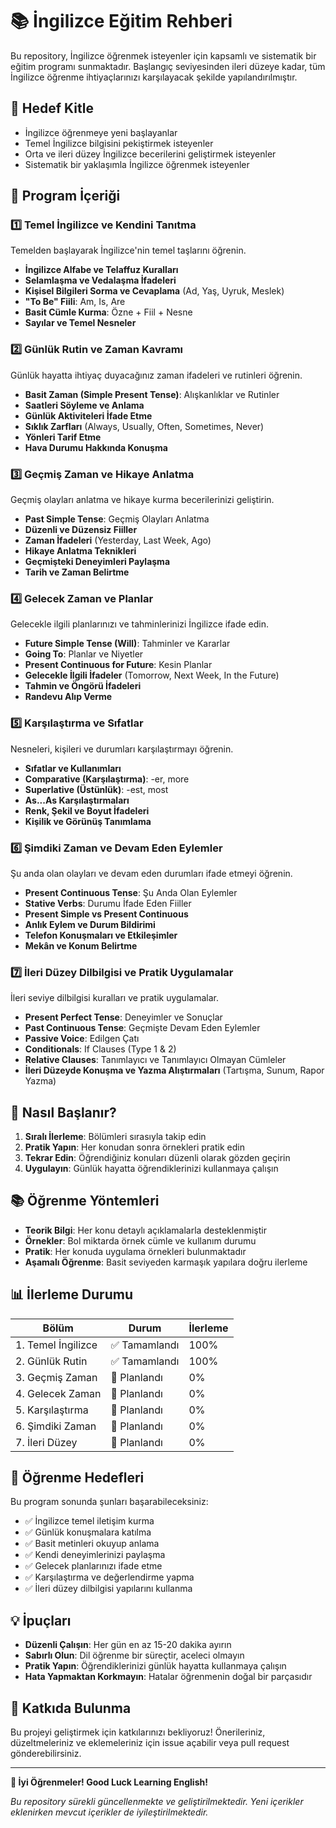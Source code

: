 # 📚 İngilizce Eğitim Rehberi

Bu repository, İngilizce öğrenmek isteyenler için kapsamlı ve sistematik bir eğitim programı sunmaktadır. Başlangıç seviyesinden ileri düzeye kadar, tüm İngilizce öğrenme ihtiyaçlarınızı karşılayacak şekilde yapılandırılmıştır.

## 🎯 Hedef Kitle

- İngilizce öğrenmeye yeni başlayanlar
- Temel İngilizce bilgisini pekiştirmek isteyenler
- Orta ve ileri düzey İngilizce becerilerini geliştirmek isteyenler
- Sistematik bir yaklaşımla İngilizce öğrenmek isteyenler

## 📖 Program İçeriği

### 1️⃣ **Temel İngilizce ve Kendini Tanıtma**
Temelden başlayarak İngilizce'nin temel taşlarını öğrenin.

- **İngilizce Alfabe ve Telaffuz Kuralları**
- **Selamlaşma ve Vedalaşma İfadeleri**
- **Kişisel Bilgileri Sorma ve Cevaplama** (Ad, Yaş, Uyruk, Meslek)
- **"To Be" Fiili**: Am, Is, Are
- **Basit Cümle Kurma**: Özne + Fiil + Nesne
- **Sayılar ve Temel Nesneler**

### 2️⃣ **Günlük Rutin ve Zaman Kavramı**
Günlük hayatta ihtiyaç duyacağınız zaman ifadeleri ve rutinleri öğrenin.

- **Basit Zaman (Simple Present Tense)**: Alışkanlıklar ve Rutinler
- **Saatleri Söyleme ve Anlama**
- **Günlük Aktiviteleri İfade Etme**
- **Sıklık Zarfları** (Always, Usually, Often, Sometimes, Never)
- **Yönleri Tarif Etme**
- **Hava Durumu Hakkında Konuşma**

### 3️⃣ **Geçmiş Zaman ve Hikaye Anlatma**
Geçmiş olayları anlatma ve hikaye kurma becerilerinizi geliştirin.

- **Past Simple Tense**: Geçmiş Olayları Anlatma
- **Düzenli ve Düzensiz Fiiller**
- **Zaman İfadeleri** (Yesterday, Last Week, Ago)
- **Hikaye Anlatma Teknikleri**
- **Geçmişteki Deneyimleri Paylaşma**
- **Tarih ve Zaman Belirtme**

### 4️⃣ **Gelecek Zaman ve Planlar**
Gelecekle ilgili planlarınızı ve tahminlerinizi İngilizce ifade edin.

- **Future Simple Tense (Will)**: Tahminler ve Kararlar
- **Going To**: Planlar ve Niyetler
- **Present Continuous for Future**: Kesin Planlar
- **Gelecekle İlgili İfadeler** (Tomorrow, Next Week, In the Future)
- **Tahmin ve Öngörü İfadeleri**
- **Randevu Alıp Verme**

### 5️⃣ **Karşılaştırma ve Sıfatlar**
Nesneleri, kişileri ve durumları karşılaştırmayı öğrenin.

- **Sıfatlar ve Kullanımları**
- **Comparative (Karşılaştırma)**: -er, more
- **Superlative (Üstünlük)**: -est, most
- **As...As Karşılaştırmaları**
- **Renk, Şekil ve Boyut İfadeleri**
- **Kişilik ve Görünüş Tanımlama**

### 6️⃣ **Şimdiki Zaman ve Devam Eden Eylemler**
Şu anda olan olayları ve devam eden durumları ifade etmeyi öğrenin.

- **Present Continuous Tense**: Şu Anda Olan Eylemler
- **Stative Verbs**: Durumu İfade Eden Fiiller
- **Present Simple vs Present Continuous**
- **Anlık Eylem ve Durum Bildirimi**
- **Telefon Konuşmaları ve Etkileşimler**
- **Mekân ve Konum Belirtme**

### 7️⃣ **İleri Düzey Dilbilgisi ve Pratik Uygulamalar**
İleri seviye dilbilgisi kuralları ve pratik uygulamalar.

- **Present Perfect Tense**: Deneyimler ve Sonuçlar
- **Past Continuous Tense**: Geçmişte Devam Eden Eylemler
- **Passive Voice**: Edilgen Çatı
- **Conditionals**: If Clauses (Type 1 & 2)
- **Relative Clauses**: Tanımlayıcı ve Tanımlayıcı Olmayan Cümleler
- **İleri Düzeyde Konuşma ve Yazma Alıştırmaları** (Tartışma, Sunum, Rapor Yazma)

## 🚀 Nasıl Başlanır?

1. **Sıralı İlerleme**: Bölümleri sırasıyla takip edin
2. **Pratik Yapın**: Her konudan sonra örnekleri pratik edin
3. **Tekrar Edin**: Öğrendiğiniz konuları düzenli olarak gözden geçirin
4. **Uygulayın**: Günlük hayatta öğrendiklerinizi kullanmaya çalışın

## 📚 Öğrenme Yöntemleri

- **Teorik Bilgi**: Her konu detaylı açıklamalarla desteklenmiştir
- **Örnekler**: Bol miktarda örnek cümle ve kullanım durumu
- **Pratik**: Her konuda uygulama örnekleri bulunmaktadır
- **Aşamalı Öğrenme**: Basit seviyeden karmaşık yapılara doğru ilerleme

## 📊 İlerleme Durumu

| Bölüm | Durum | İlerleme |
|-------|-------|----------|
| 1. Temel İngilizce | ✅ Tamamlandı | 100% |
| 2. Günlük Rutin | ✅ Tamamlandı | 100% |
| 3. Geçmiş Zaman | 📝 Planlandı | 0% |
| 4. Gelecek Zaman | 📝 Planlandı | 0% |
| 5. Karşılaştırma | 📝 Planlandı | 0% |
| 6. Şimdiki Zaman | 📝 Planlandı | 0% |
| 7. İleri Düzey | 📝 Planlandı | 0% |

## 🎯 Öğrenme Hedefleri

Bu program sonunda şunları başarabileceksiniz:

- ✅ İngilizce temel iletişim kurma
- ✅ Günlük konuşmalara katılma
- ✅ Basit metinleri okuyup anlama
- ✅ Kendi deneyimlerinizi paylaşma
- ✅ Gelecek planlarınızı ifade etme
- ✅ Karşılaştırma ve değerlendirme yapma
- ✅ İleri düzey dilbilgisi yapılarını kullanma

## 💡 İpuçları

- **Düzenli Çalışın**: Her gün en az 15-20 dakika ayırın
- **Sabırlı Olun**: Dil öğrenme bir süreçtir, aceleci olmayın
- **Pratik Yapın**: Öğrendiklerinizi günlük hayatta kullanmaya çalışın
- **Hata Yapmaktan Korkmayın**: Hatalar öğrenmenin doğal bir parçasıdır

## 📝 Katkıda Bulunma

Bu projeyi geliştirmek için katkılarınızı bekliyoruz! Önerileriniz, düzeltmeleriniz ve eklemeleriniz için issue açabilir veya pull request gönderebilirsiniz.

---

**🌟 İyi Öğrenmeler! Good Luck Learning English!**

*Bu repository sürekli güncellenmekte ve geliştirilmektedir. Yeni içerikler eklenirken mevcut içerikler de iyileştirilmektedir.*
